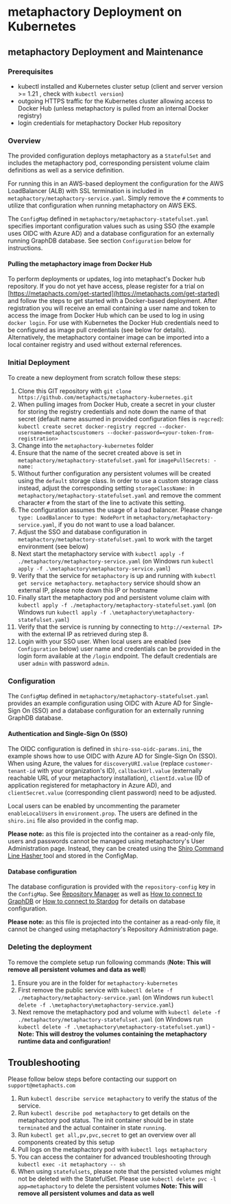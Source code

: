 # metaphactory Deployment on Kubernetes


## metaphactory Deployment and Maintenance

### Prerequisites

* kubectl installed and Kubernetes cluster setup (client and server version >= 1.21 , check with `kubectl version`)
* outgoing HTTPS traffic for the Kubernetes cluster allowing access to Docker Hub (unless metaphactory is pulled from an internal Docker registry)
* login credentials for metaphactory Docker Hub repository

### Overview
The provided configuration deploys metaphactory as a `StatefulSet` and includes the metaphactory pod, corresponding persistent volume claim definitions as well as a service definition.

For running this in an AWS-based deployment the configuration for the AWS LoadBalancer (ALB) with SSL termination is included in `metaphactory/metaphactory-service.yaml`. Simply remove the `#` comments to utilize that configuration when running metaphactory on AWS EKS.

The `ConfigMap` defined in `metaphactory/metaphactory-statefulset.yaml` specifies important configuration values such as using SSO (the example uses OIDC with Azure AD) and a database configuration for an externally running GraphDB database. See section `Configuration` below for instructions.

#### Pulling the metaphactory image from Docker Hub
To perform deployments or updates, log into metaphact's Docker hub repository. If you do not yet have access, please register for a trial on [https://metaphacts.com/get-started](https://metaphacts.com/get-started) and follow the steps to get started with a Docker-based deployment. 
After registration you will receive an email containing a user name and token to access the image from Docker Hub which can be used to log in using `docker login`. For use with Kubernetes the Docker Hub credentials need to be configured as image pull credentials (see below for details). Alternatively, the metaphactory container image can be imported into a local container registry and used without external references.

### Initial Deployment
To create a new deployment from scratch follow these steps:

1. Clone this GIT repository with `git clone https://github.com/metaphacts/metaphactory-kubernetes.git`
2. When pulling images from Docker Hub, create a secret in your cluster for storing the registry credentials and note down the name of that secret (default name assumed in provided configuration files is `regcred`): 
  `kubectl create secret docker-registry regcred --docker-username=metaphactscustomers --docker-password=<your-token-from-registration>`
2. Change into the `metaphactory-kubernetes` folder 
3. Ensure that the name of the secret created above is set in `metaphactory/metaphactory-statefulset.yaml` for `imagePullSecrets: - name: `
4. Without further configuration any persistent volumes will be created using the `default` storage class. In order to use a custom storage class instead, adjust the corresponding setting `storageClassName:` in `metaphactory/metaphactory-statefulset.yaml` and remove the comment character `#` from the start of the line to activate this setting.
5. The configuration assumes the usage of a load balancer.  Please change `type: LoadBalancer` to `type: NodePort` in `metaphactory/metaphactory-service.yaml`, if you do not want to use a load balancer.
6. Adjust the SSO and database configuration in `metaphactory/metaphactory-statefulset.yaml` to work with the target environment (see below)
7. Next start the metaphactory service with `kubectl apply -f ./metaphactory/metaphactory-service.yaml` (on Windows run `kubectl apply -f .\metaphactory\metaphactory-service.yaml`)
8. Verify that the service for `metaphactory` is up and running with `kubectl get service metaphactory`. `metaphactory` service should show an external IP, please note down this IP or hostname
9. Finally start the metaphactory pod and persistent volume claim with `kubectl apply -f ./metaphactory/metaphactory-statefulset.yaml` (on Windows run `kubectl apply -f .\metaphactory\metaphactory-statefulset.yaml`)
10. Verify that the service is running by connecting to `http://<external IP>` with the external IP as retrieved during step 8.
11. Login with your SSO user. When local users are enabled (see `Configuration` below) user name and credentials can be provided in the login form available at the `/login` endpoint. The default credentials are user `admin` with password `admin`.


### Configuration

The `ConfigMap` defined in `metaphactory/metaphactory-statefulset.yaml` provides an example configuration using OIDC with Azure AD for Single-Sign On (SSO) and a database configuration for an externally running GraphDB database.

#### Authentication and Single-Sign On (SSO)

The OIDC configuration is defined in `shiro-sso-oidc-params.ini`, the example shows how to use OIDC with Azure AD for Single-Sign On (SSO). When using Azure, the values for `discoveryURI.value` (replace `customer-tenant-id` with your organization's ID), `callbackUrl.value` (externally reachable URL of your metaphactory installation), `clientId.value` (ID of application registered for metaphactory in Azure AD), and `clientSecret.value` (corresponding client password) need to be adjusted.

Local users can be enabled by uncommenting the parameter `enableLocalUsers` in `environment.prop`. The users are defined in the `shiro.ini` file also provided in the config map.

**Please note:** as this file is projected into the container as a read-only file, users and passwords cannot be managed using metaphactory's User Administration page. Instead, they can be created using the [Shiro Command Line Hasher
](https://shiro.apache.org/command-line-hasher.html) tool and stored in the ConfigMap.

#### Database configuration

The database configuration is provided with the `repository-config` key in the `ConfigMap`. See [Repository Manager](https://help.metaphacts.com/resource/Help:RepositoryManager) as well as [How to connect to GraphDB](https://help.metaphacts.com/resource/Help:HowToConnectToGraphDB) or [How to connect to Stardog](https://help.metaphacts.com/resource/Help:HowToConnectToStardog) for details on database configuration.

**Please note:** as this file is projected into the container as a read-only file, it cannot be changed using metaphactory's Repository Administration page.

### Deleting the deployment

To remove the complete setup run following commands (**Note: This will remove all persistent volumes and data as well**)

1. Ensure you are in the folder for `metaphactory-kubernetes`
2. First remove the public service with `kubectl delete -f ./metaphactory/metaphactory-service.yaml` (on Windows run `kubectl delete -f .\metaphactory\metaphactory-service.yaml`)
3. Next remove the metaphactory pod and volume with `kubectl delete -f ./metaphactory/metaphactory-statefulset.yaml` (on Windows run `kubectl delete -f .\metaphactory\metaphactory-statefulset.yaml`) - **Note: This will destroy the volumes containing the metaphactory runtime data and configuration!**

## Troubleshooting

Please follow below steps before contacting our support on `support@metaphacts.com`

1. Run `kubectl describe service metaphactory` to verify the status of the service.
2. Run `kubectl describe pod metaphactory` to get details on the metaphactory pod status. The init container should be in state `terminated` and the actual container in state `running`.
3. Run `kubectl get all,pv,pvc,secret` to get an overview over all components created by this setup
3. Pull logs on the metaphactory pod with `kubectl logs metaphactory`
4. You can access the container for advanced troubleshooting through `kubectl exec -it metaphactory -- sh`
5. When using `statefulsets`, please note that the persisted volumes might not be deleted with the StatefulSet. Please use `kubectl delete pvc -l app=metaphactory` to delete the persistent volumes **Note: This will remove all persistent volumes and data as well**

